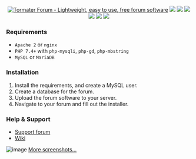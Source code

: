 <p align="center">
<a href="http://forum.tormater.com"><img src="https://github.com/tormater/tormater-forum/assets/115832947/0af1afc5-a83b-4419-80ea-7dde980205a8" alt="Tormater Forum - Lightweight, easy to use, free forum software"></a>
<img src="https://img.shields.io/badge/PHP-7.4%2F8.0%2B-8892be"> <img src="https://img.shields.io/github/license/tormater/tormater-forum"> <img src="https://img.shields.io/github/v/release/tormater/tormater-forum"> <img src="https://img.shields.io/github/languages/code-size/tormater/tormater-forum"> <img src="https://img.shields.io/github/issues/tormater/tormater-forum"> <img src="https://img.shields.io/badge/tormater-yes-yellowgreen">
</p>

### Requirements
- `Apache 2` or `nginx`
- `PHP 7.4+` with `php-mysqli`, `php-gd`, `php-mbstring`
- `MySQL` or `MariaDB`
### Installation
1. Install the requirements, and create a MySQL user.
2. Create a database for the forum.
3. Upload the forum software to your server.
4. Navigate to your forum and fill out the installer.
### Help & Support
- <a href="http://forum.tormater.com">Support forum</a>
- <a href="https://github.com/tormater/tormater-forum/wiki">Wiki</a>

![image](https://github.com/tormater/tormater-forum/assets/115832947/c3ca46e4-4c15-4e4d-921c-dd00f4061f1a)
<a href="https://github.com/tormater/tormater-forum/wiki/Screenshots">More screenshots...</a>
